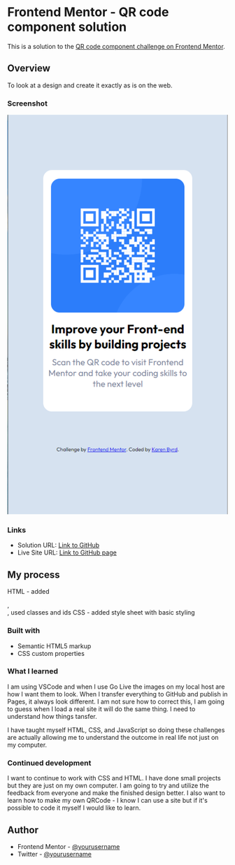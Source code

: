 # Frontend Mentor - QR code component solution

This is a solution to the [QR code component challenge on Frontend Mentor](https://klbyrd88.github.io/qr-code-component-main/). 


## Overview
To look at a design and create it exactly as is on the web. 
### Screenshot
![Mobile Screen Shot](docs/assets/QRCode_Challenge1.png)

### Links

- Solution URL: [Link to GitHub](https://github.com/klbyrd88/qr-code-component-main)
- Live Site URL: [Link to GitHub page](https://klbyrd88.github.io/qr-code-component-main/)

## My process
HTML -  added <main></main>, <footer></footer>, used classes and ids
CSS - added style sheet with basic styling

### Built with

- Semantic HTML5 markup
- CSS custom properties

### What I learned

I am using VSCode and when I use Go Live the images on my local host are how  I want them to look.  When I transfer everything to GitHub and publish in Pages, it always look different.  I am not sure how to correct this, I am going to guess when I load a real site it will do the same thing.  I need to understand how things tansfer.

I have taught myself HTML, CSS, and JavaScript so doing these challenges are actually allowing me to understand the outcome in real life not just on my computer.

### Continued development

I want to continue to work with CSS and HTML.  I have done small projects but they are just on my own computer.  I am going to try and utilize the feedback from everyone and make the finished design better.  I also want to learn how to make my own QRCode - I know I can use a site but if  it's possible  to code it myself I would like to learn.


## Author

- Frontend Mentor - [@yourusername](https://www.frontendmentor.io/profile/klbyrd88)
- Twitter - [@yourusername](https://twitter.com/klb0323)
